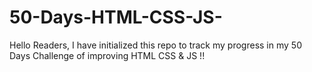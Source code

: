 # 50-Days-HTML-CSS-JS-
Hello Readers, I have initialized this repo to track my progress in my 50 Days Challenge of improving HTML CSS & JS !!
